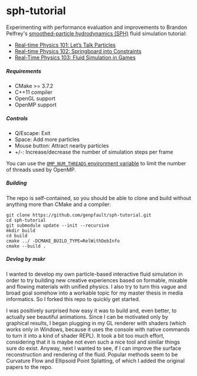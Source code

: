 sph-tutorial
============

Experimenting with performance evaluation and improvements to Brandon Pelfrey's [smoothed-particle hydrodynamics (SPH)](https://en.wikipedia.org/wiki/Smoothed-particle_hydrodynamics) fluid simulation tutorial:

* [Real-time Physics 101: Let’s Talk Particles](https://web.archive.org/web/20090530024753/http://blog.brandonpelfrey.com/?p=58)
* [Real-time Physics 102: Springboard into Constraints](https://web.archive.org/web/20090531100829/http://blog.brandonpelfrey.com/?p=242)
* [Real-Time Physics 103: Fluid Simulation in Games](https://web.archive.org/web/20090722233436/http://blog.brandonpelfrey.com/?p=303)

##### Requirements

* CMake >= 3.7.2
* C++11 compiler
* OpenGL support
* OpenMP support

##### Controls

* Q/Escape: Exit
* Space: Add more particles
* Mouse button: Attract nearby particles
* +/-: Increase/decrease the number of simulation steps per frame

You can use the [`OMP_NUM_THREADS` environment variable](https://gcc.gnu.org/onlinedocs/libgomp/OMP_005fNUM_005fTHREADS.html#OMP_005fNUM_005fTHREADS) to limit the number of threads used by OpenMP.

##### Building

The repo is self-contained, so you should be able to clone and build without anything more than CMake and a compiler:

    git clone https://github.com/genpfault/sph-tutorial.git
    cd sph-tutorial
    git submodule update --init --recursive
    mkdir build
    cd build
    cmake ../ -DCMAKE_BUILD_TYPE=RelWithDebInfo
    cmake --build .


##### Devlog by mskr

I wanted to develop my own particle-based interactive fluid simulation in order to try building new creative experiences based on formable, mixable and flowing materials with unified physics. I also try to turn this vague and broad goal somehow into a workable topic for my master thesis in media informatics. So I forked this repo to quickly get started.

I was positively surprised how easy it was to build and, even better, to actually see beautiful animations. Since I can be motivated only by graphical results, I began plugging in my GL renderer with shaders (which works only in Windows, because it uses the console with native commands to turn it into a kind of shader REPL). It took a bit too much effort, considering that it is maybe not even such a nice tool and similar things sure do exist. Anyway, next I wanted to see, if I can improve the surface reconstruction and rendering of the fluid. Popular methods seem to be Curvature Flow and Ellipsoid Point Splatting, of which I added the original papers to the repo.